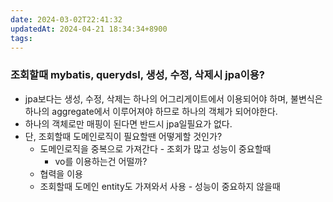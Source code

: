 ```yaml
---
date: 2024-03-02T22:41:32
updatedAt: 2024-04-21 18:34:34+8900
tags: 
---
```

### 조회할때 mybatis, querydsl, 생성, 수정, 삭제시 jpa이용?
- jpa보다는 생성, 수정, 삭제는 하나의 어그리게이트에서 이용되어야 하며, 불변식은 하나의 aggregate에서 이루어져야 하므로 하나의 객체가 되어야한다.
- 하나의 객체로만 매핑이 된다면 반드시 jpa일필요가 없다.
- 단, 조회할때 도메인로직이 필요할땐 어떻게할 것인가?
	- 도메인로직을 중복으로 가져간다 - 조회가 많고 성능이 중요할때
		- vo를 이용하는건 어떨까?
	- 협력을 이용
	- 조회할때 도메인 entity도 가져와서 사용 - 성능이 중요하지 않을때
